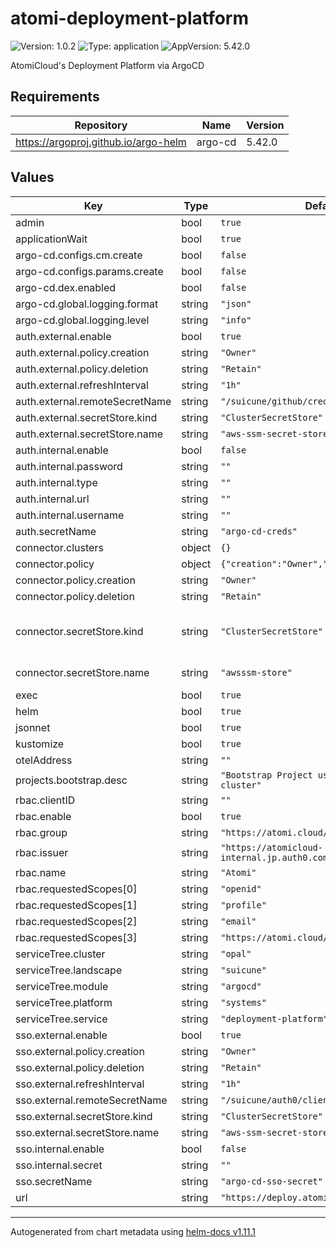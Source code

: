 # atomi-deployment-platform

![Version: 1.0.2](https://img.shields.io/badge/Version-1.0.2-informational?style=flat-square) ![Type: application](https://img.shields.io/badge/Type-application-informational?style=flat-square) ![AppVersion: 5.42.0](https://img.shields.io/badge/AppVersion-5.42.0-informational?style=flat-square)

AtomiCloud's Deployment Platform via ArgoCD

## Requirements

| Repository | Name | Version |
|------------|------|---------|
| https://argoproj.github.io/argo-helm | argo-cd | 5.42.0 |

## Values

| Key | Type | Default | Description |
|-----|------|---------|-------------|
| admin | bool | `true` |  |
| applicationWait | bool | `true` |  |
| argo-cd.configs.cm.create | bool | `false` |  |
| argo-cd.configs.params.create | bool | `false` |  |
| argo-cd.dex.enabled | bool | `false` |  |
| argo-cd.global.logging.format | string | `"json"` |  |
| argo-cd.global.logging.level | string | `"info"` |  |
| auth.external.enable | bool | `true` |  |
| auth.external.policy.creation | string | `"Owner"` |  |
| auth.external.policy.deletion | string | `"Retain"` |  |
| auth.external.refreshInterval | string | `"1h"` |  |
| auth.external.remoteSecretName | string | `"/suicune/github/credentials"` |  |
| auth.external.secretStore.kind | string | `"ClusterSecretStore"` |  |
| auth.external.secretStore.name | string | `"aws-ssm-secret-store"` |  |
| auth.internal.enable | bool | `false` |  |
| auth.internal.password | string | `""` |  |
| auth.internal.type | string | `""` |  |
| auth.internal.url | string | `""` |  |
| auth.internal.username | string | `""` |  |
| auth.secretName | string | `"argo-cd-creds"` |  |
| connector.clusters | object | `{}` |  |
| connector.policy | object | `{"creation":"Owner","deletion":"Retain"}` | Secret policy |
| connector.policy.creation | string | `"Owner"` | Creation policy |
| connector.policy.deletion | string | `"Retain"` | Deletion policy |
| connector.secretStore.kind | string | `"ClusterSecretStore"` | Kind of the Secret Store: ClusterSecretStore or SecretStore |
| connector.secretStore.name | string | `"awsssm-store"` | Name of the Secret Store |
| exec | bool | `true` |  |
| helm | bool | `true` |  |
| jsonnet | bool | `true` |  |
| kustomize | bool | `true` |  |
| otelAddress | string | `""` |  |
| projects.bootstrap.desc | string | `"Bootstrap Project used to setup the cluster"` |  |
| rbac.clientID | string | `""` |  |
| rbac.enable | bool | `true` |  |
| rbac.group | string | `"https://atomi.cloud/roles"` |  |
| rbac.issuer | string | `"https://atomicloud-internal.jp.auth0.com/"` |  |
| rbac.name | string | `"Atomi"` |  |
| rbac.requestedScopes[0] | string | `"openid"` |  |
| rbac.requestedScopes[1] | string | `"profile"` |  |
| rbac.requestedScopes[2] | string | `"email"` |  |
| rbac.requestedScopes[3] | string | `"https://atomi.cloud/roles"` |  |
| serviceTree.cluster | string | `"opal"` |  |
| serviceTree.landscape | string | `"suicune"` |  |
| serviceTree.module | string | `"argocd"` |  |
| serviceTree.platform | string | `"systems"` |  |
| serviceTree.service | string | `"deployment-platform"` |  |
| sso.external.enable | bool | `true` |  |
| sso.external.policy.creation | string | `"Owner"` |  |
| sso.external.policy.deletion | string | `"Retain"` |  |
| sso.external.refreshInterval | string | `"1h"` |  |
| sso.external.remoteSecretName | string | `"/suicune/auth0/client_secret"` |  |
| sso.external.secretStore.kind | string | `"ClusterSecretStore"` |  |
| sso.external.secretStore.name | string | `"aws-ssm-secret-store"` |  |
| sso.internal.enable | bool | `false` |  |
| sso.internal.secret | string | `""` |  |
| sso.secretName | string | `"argo-cd-sso-secret"` |  |
| url | string | `"https://deploy.atomi.cloud"` |  |

----------------------------------------------
Autogenerated from chart metadata using [helm-docs v1.11.1](https://github.com/norwoodj/helm-docs/releases/v1.11.1)
